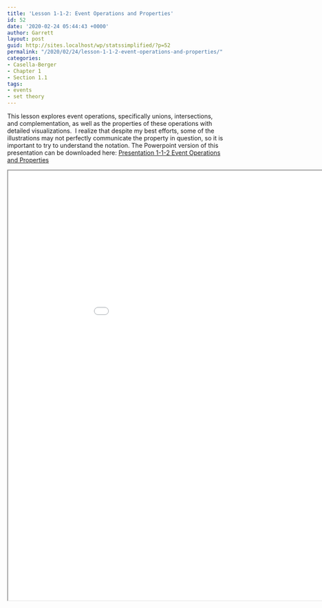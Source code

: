 ```yaml
---
title: 'Lesson 1-1-2: Event Operations and Properties'
id: 52
date: '2020-02-24 05:44:43 +0000'
author: Garrett
layout: post
guid: http://sites.localhost/wp/statssimplified/?p=52
permalink: "/2020/02/24/lesson-1-1-2-event-operations-and-properties/"
categories:
- Casella-Berger
- Chapter 1
- Section 1.1
tags:
- events
- set theory
---
```


This lesson explores event operations, specifically unions, intersections, and complementation, as well as the properties of these operations with detailed visualizations.  I realize that despite my best efforts, some of the illustrations may not perfectly communicate the property in question, so it is important to try to understand the notation. The Powerpoint version of this presentation can be downloaded here: [Presentation 1-1-2 Event Operations and Properties](/lessons/Presentation-1-1-2-Event-Operations-and-Properties.pptx)

<iframe src="/lessons/Presentation-1-1-2-Event-Operations-and-Properties.pdf" width="1000" height="1000"> </iframe>